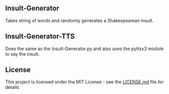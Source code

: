 ## Insult-Generator
Takes string of words and randomly generates a Shakespearean insult.

## Insult-Generator-TTS
Does the same as the Insult-Generator.py and also uses the pyttsx3 module to say the insult.

## License
This project is licensed under the MIT License - see the [LICENSE.md](LICENSE.md) file for details
